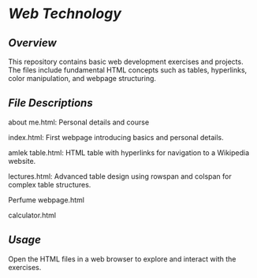 # *Web Technology*

## *Overview*

This repository contains basic web development exercises and projects. The files include fundamental HTML concepts such as tables, hyperlinks, color manipulation, and webpage structuring.

## *File Descriptions*
about me.html: Personal details and course

index.html: First webpage introducing basics and personal details.

amlek table.html: HTML table with hyperlinks for navigation to a Wikipedia website.

lectures.html: Advanced table design using rowspan and colspan for complex table structures.

Perfume webpage.html

calculator.html



## *Usage*

Open the HTML files in a web browser to explore and interact with the exercises.
